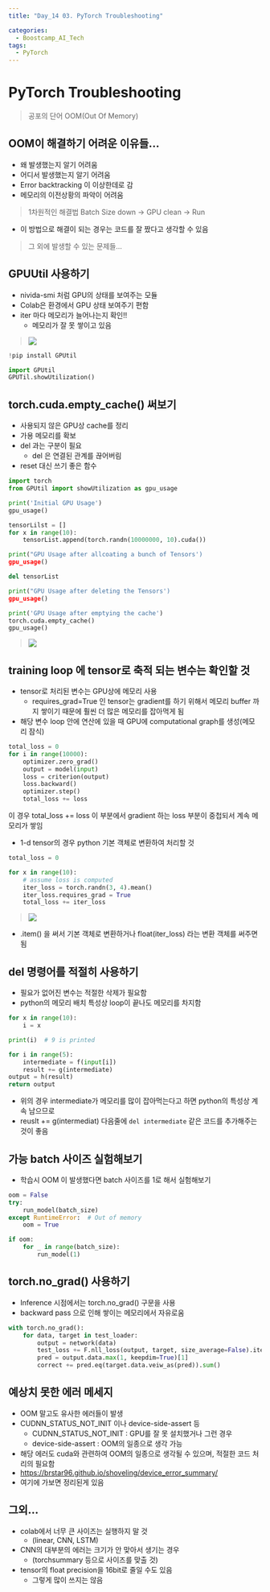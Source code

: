 ```yaml
---
title: "Day_14 03. PyTorch Troubleshooting"

categories:
  - Boostcamp_AI_Tech
tags:
  - PyTorch
---
```


# PyTorch Troubleshooting

> 공포의 단어 OOM(Out Of Memory)

## OOM이 해결하기 어려운 이유들...

- 왜 발생했는지 알기 어려움
- 어디서 발생했는지 알기 어려움
- Error backtracking 이 이상한데로 감
- 메모리의 이전상황의 파악이 어려움

> 1차원적인 해결법 Batch Size down -> GPU clean -> Run

- 이 방법으로 해결이 되는 경우는 코드를 잘 짰다고 생각할 수 있음

> 그 외에 발생할 수 있는 문제들...

## GPUUtil 사용하기

- nivida-smi 처럼 GPU의 상태를 보여주는 모듈
- Colab은 환경에서 GPU 상태 보여주기 편함
- iter 마다 메모리가 늘어나는지 확인!!
  - 메모리가 잘 못 쌓이고 있음

> ![]({{site.url}}/assets/images/2021-08-20-11-50-01.png)

```python
!pip install GPUtil

import GPUtil
GPUTil.showUtilization()
```

## torch.cuda.empty_cache() 써보기

- 사용되지 않은 GPU상 cache를 정리
- 가용 메모리를 확보
- del 과는 구분이 필요
  - del 은 연결된 관계를 끊어버림
- reset 대신 쓰기 좋은 함수

```python
import torch
from GPUtil import showUtilization as gpu_usage

print('Initial GPU Usage')
gpu_usage()

tensorLilst = []
for x in range(10):
    tensorList.append(torch.randn(10000000, 10).cuda())

print("GPU Usage after allcoating a bunch of Tensors')
gpu_usage()

del tensorList

print("GPU Usage after deleting the Tensors')
gpu_usage()

print('GPU Usage after emptying the cache')
torch.cuda.empty_cache()
gpu_usage()
```

> ![]({{site.url}}/assets/images/2021-08-20-11-54-19.png)

## training loop 에 tensor로 축적 되는 변수는 확인할 것

- tensor로 처리된 변수는 GPU상에 메모리 사용
  - requires_grad=True 인 tensor는 gradient를 하기 위해서 메모리 buffer 까지 쌓이기 때문에 훨씬 더 많은 메모리를 잡아먹게 됨
- 해당 변수 loop 안에 연산에 있을 때 GPU에 computational graph를 생성(메모리 잠식)

```python
total_loss = 0
for i in range(10000):
    optimizer.zero_grad()
    output = model(input)
    loss = criterion(output)
    loss.backward()
    optimizer.step()
    total_loss += loss
```

이 경우 total_loss += loss 이 부분에서 gradient 하는 loss 부분이 중첩되서 계속 메모리가 쌓임

- 1-d tensor의 경우 python 기본 객체로 변환하여 처리할 것

```python
total_loss = 0

for x in range(10):
    # assume loss is computed
    iter_loss = torch.randn(3, 4).mean()
    iter_loss.requires_grad = True
    total_loss += iter_loss
```

> ![]({{site.url}}/assets/images/2021-08-20-12-01-09.png)

- .item() 을 써서 기본 객체로 변환하거나 float(iter_loss) 라는 변환 객체를 써주면 됨

## del 명령어를 적절히 사용하기

- 필요가 없어진 변수는 적절한 삭제가 필요함
- python의 메모리 배치 특성상 loop이 끝나도 메모리를 차지함

```python
for x in range(10):
    i = x

print(i)  # 9 is printed
```

```python
for i in range(5):
    intermediate = f(input[i])
    result += g(intermediate)
output = h(result)
return output
```

- 위의 경우 intermediate가 메모리를 많이 잡아먹는다고 하면 python의 특성상 계속 남으므로 
- reuslt += g(intermediat) 다음줄에 `del intermediate` 같은 코드를 추가해주는 것이 좋음

## 가능 batch 사이즈 실험해보기

- 학습시 OOM 이 발생했다면 batch 사이즈를 1로 해서 실험해보기

```python
oom = False
try:
    run_model(batch_size)
except RuntimeError:  # Out of memory
    oom = True

if oom:
    for _ in range(batch_size):
        run_model(1)
```

## torch.no_grad() 사용하기

- Inference 시점에서는 torch.no_grad() 구문을 사용
- backward pass 으로 인해 쌓이는 메모리에서 자유로움

```python
with torch.no_grad():
    for data, target in test_loader:
        output = network(data)
        test_loss += F.nll_loss(output, target, size_average=False).item()
        pred = output.data.max(1, keepdim=True)[1]
        correct += pred.eq(target.data.veiw_as(pred)).sum()
```

## 예상치 못한 에러 메세지

- OOM 말고도 유사한 에러들이 발생
- CUDNN_STATUS_NOT_INIT 이나 device-side-assert 등
  - CUDNN_STATUS_NOT_INIT : GPU를 잘 못 설치했거나 그런 경우
  - device-side-assert : OOM의 일종으로 생각 가능
- 해당 에러도 cuda와 관련하여 OOM의 일종으로 생각될 수 있으며, 적절한 코드 처리의 필요함
- https://brstar96.github.io/shoveling/device_error_summary/
- 여기에 가보면 정리된게 있음

## 그외...

- colab에서 너무 큰 사이즈는 실행하지 말 것
  - (linear, CNN, LSTM)
- CNN의 대부분의 에러는 크기가 안 맞아서 생기는 경우
  - (torchsummary 등으로 사이즈를 맞출 것)
- tensor의 float precision을 16bit로 줄일 수도 있음
  - 그렇게 많이 쓰지는 않음
